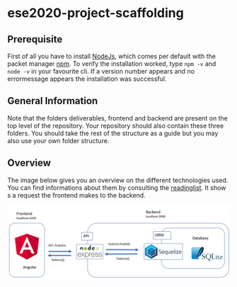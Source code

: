 # ese2020-project-scaffolding

## Prerequisite
First of all you have to install [NodeJs](https://nodejs.org/de/download/), which comes per default with the packet manager [npm](https://www.npmjs.com/get-npm).
To verify the installation worked, type `npm -v` and `node -v` in your favourite cli. If a version number appears and no errormessage appears the installation was successful.

## General Information
Note that the folders deliverables, frontend and backend are present on the top level of the repository. Your repository should also contain these three folders. 
You should take the rest of the structure as a guide but you may also use your own folder structure.

## Overview 
The image below gives you an overview on the different technologies used. You can find informations about them by consulting the [readinglist](https://github.com/scg-unibe-ch/ese2020/wiki/Reading-list). It show s a request the frontend makes to the backend.

![image overview](./backend/src/public/images/tech_overview.png)
